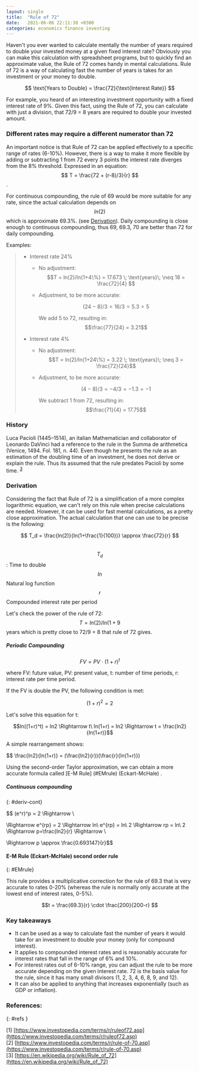 ```yaml
---
layout: single
title:  "Rule of 72"
date:   2021-06-06 22:11:38 +0300
categories: economics finance investing
---
```


Haven't you ever wanted to calculate mentally the number of years required to double your invested money at a given fixed interest rate?
Obviously you can make this calculation with spreadsheet programs, but to quickly find an approximate value, the Rule of 72 comes handy in mental calculations. Rule of 72 is a way of calculating fast the number of years is takes for an investment or your money to double.
	  
$$ \text{Years to Double} = \frac{72}{\text{Interest Rate}} $$

For example, you heard of an interesting investment opportunity with a fixed interest rate of 9%. Given this fact, using the Rule of 72, you can calculate with just a division, that 72/9 = 8 years are required to double your invested amount.



### Different rates may require a different numerator than 72

An important notice is that Rule of 72 can be applied effectively to a specific range of rates (6-10%). However, there is a way to make it more flexible by adding or subtracting 1 from 72 every 3 points the interest rate diverges from the 8% threshold. Expressed in an equation: $$ T = \frac{72 + (r-8)/3}{r} $$.

For continuous compounding, the rule of 69 would be more suitable for any rate, since the actual calculation depends on $$ln(2)$$ which is approximate 69.3%. (see [Derivation](#deriv-cont)). Daily compounding is close enough to continuous compounding, thus 69, 69.3, 70 are better than 72 for daily compounding.

Examples:

> - Interest rate 24%
>
>   - No adjustment: $$T = ln(2)/ln(1+4\%) = 17.673 \; \text{years}\; \neq 18 = \frac{72}{4} $$
>
>   - Adjustment, to be more accurate:
>
>     $$(24-8)/3 = 16/3 = 5.3 = 5 $$
>
>     We add 5 to 72, resulting in: $$\frac{77}{24} = 3.21$$
>
> - Interest rate 4%
>
>   - No adjustment: $$T = ln(2)/ln(1+24\%) = 3.22 \; \text{years}\; \neq 3 = \frac{72}{24}$$
>
>   - Adjustment, to be more accurate:
>
>     $$(4-8)/3 = -4/3 = -1.3 = -1$$
>
>     We subtract 1 from 72, resulting in: $$\frac{71}{4} = 17.75$$
>
>     



### History

Luca Pacioli (1445–1514), an italian Mathematician and collaborator of Leonardo DaVinci had a reference to the rule in the Summa de arithmetica (Venice, 1494. Fol. 181, n. 44). Even though he presents the rule as an estimation of the doubling time of an investment, he does not derive or explain the rule. Thus its assumed that the rule predates Pacioli by some time. <sup>[3](#refs)</sup>



### Derivation

Considering the fact that Rule of 72 is a simplification of a more complex logarithmic equation, we can't rely on this rule when precise calculations are needed. However, it can be used for fast mental calculations, as a pretty close approximation.
The actual calculation that one can use to be precise is the following:

$$ Τ_d = \frac{ln(2)}{ln(1+\frac{1}{100})} \approx \frac{72}{r} $$ <br>
$$T_d$$: Time to double <br>
$$ln$$ Natural log function <br>
$$r$$  Compounded interest rate per period <br>

Let's check the power of the rule of 72:
$$T = ln(2)/ln(1+9%) = 8.043 $$ years
which is pretty close to 72/9 = 8 that rule of 72 gives.



##### Periodic Compounding

$$ FV = PV \cdot (1+r)^t $$

where FV: future value, PV: present value, t: number of time periods, r: interest rate per time period.

If the FV is double the PV, the following condition is met:

$$ (1+r)^2 = 2 $$

Let's solve this equation for t:

$$ln((1+r)^t) = ln2 \Rightarrow  t\ ln(1+r) = ln2 \Rightarrow  t = \frac{ln2}{ln(1+r)}$$

A simple rearrangement  shows:

$$ \frac{ln2}{ln(1+r)} = (\frac{ln2}{r})(\frac{r}{ln(1+r)})

Using the second-order Taylor approximation, we can obtain a more accurate formula called [E-M Rule] (#EMrule) (Eckart-McHale) .

##### Continuous compounding

{: #deriv-cont}

$$ (e^r)^p = 2 \Rightarrow  \\

 \Rightarrow  e^{rp} = 2 \Rightarrow ln\ e^{rp} = ln\ 2 \Rightarrow rp = ln\ 2 \Rightarrow  p=\frac{ln2}{r} \Rightarrow  \\

\Rightarrow  p \approx \frac{0.693147}{r}$$



#### E-M Rule (Eckart-McHale) second order rule

{: #EMrule}

This rule provides a multiplicative correction for the rule of 69.3 that is very accurate to rates 0-20% (whereas the rule is normally only accurate at the lowest end of interest rates, 0-5%).

$$t = \frac{69.3}{r} \cdot \frac{200}{200-r} $$



### Key takeaways 

- It can be used as a way to calculate fast the number of years it would take for an investment to double your money (only for compound interest).
- It applies to compounded interest rates and is reasonably accurate for interest rates that fall in the range of 6% and 10%.
- For interest rates out of 6-10% range, you can adjust the rule to be more accurate depending on the given interest rate. 72 is the basis value for the rule, since it has many small divisors (1, 2, 3, 4, 6, 8, 9, and 12).
- It can also be applied to anything that increases exponentially (such as GDP or inflation).

### References: 
{: #refs }

[1] [https://www.investopedia.com/terms/r/ruleof72.asp](https://www.investopedia.com/terms/r/ruleof72.asp) <br>
[2] [https://www.investopedia.com/terms/r/rule-of-70.asp](https://www.investopedia.com/terms/r/rule-of-70.asp) <br>
[3] [https://en.wikipedia.org/wiki/Rule_of_72](https://en.wikipedia.org/wiki/Rule_of_72) <br>


